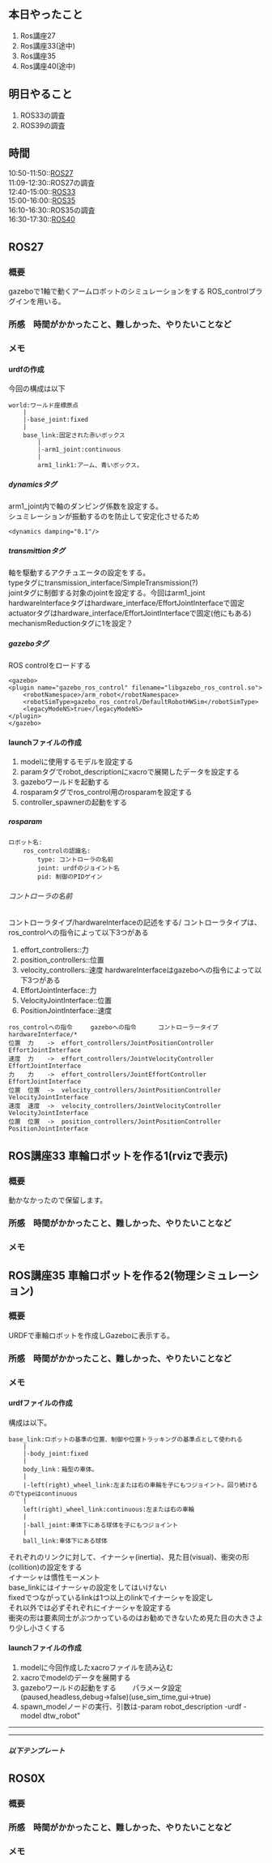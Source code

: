## 本日やったこと
1. Ros講座27
2. Ros講座33(途中)
3. Ros講座35
4. Ros講座40(途中)

## 明日やること
1. ROS33の調査
2. ROS39の調査

## 時間
10:50-11:50::[ROS27](https://qiita.com/srs/items/8868a8bef3752c3464a2#_reference-29767cdf7f7efaa61d47)\
11:09-12:30::ROS27の調査\
12:40-15:00::[ROS33](https://qiita.com/srs/items/c1065543228e95be1a0f)\
15:00-16:00::[ROS35](https://qiita.com/srs/items/8fd145aeab1ef07ca239)\
16:10-16:30::ROS35の調査\
16:30-17:30::[ROS40](https://qiita.com/srs/items/5848c6b05e5f8a0827f9)

## ROS27　
### 概要
<!-- 何をするもの、方法と結果を３行程度 -->
gazeboで1軸で動くアームロボットのシミュレーションをする
ROS_controlプラグインを用いる。
### 所感　時間がかかったこと、難しかった、やりたいことなど
<!-- 
[解決/未解決/所感/疑問/参考など]
[参考][記事名](URL)
 -->
### メモ
#### urdfの作成
今回の構成は以下
```
world:ワールド座標原点
    |
    |-base_joint:fixed
    |
    base_link:固定された赤いボックス
        |
        |-arm1_joint:continuous
        |
        arm1_link1:アーム、青いボックス。

```
##### dynamicsタグ
arm1_joint内で軸のダンピング係数を設定する。\
シュミレーションが振動するのを防止して安定化させるため
```
<dynamics damping="0.1"/>
```
##### transmittionタグ
軸を駆動するアクチュエータの設定をする。\
typeタグにtransmission_interface/SimpleTransmission(?)\
jointタグに制御する対象のjointを設定する。今回はarm1_joint\
hardwareInterfaceタグはhardware_interface/EffortJointInterfaceで固定\
actuatorタグはhardware_interface/EffortJointInterfaceで固定(他にもある)\
mechanismReductionタグに1を設定？

##### gazeboタグ
ROS controlをロードする
```
<gazebo>
<plugin name="gazebo_ros_control" filename="libgazebo_ros_control.so">
    <robotNamespace>/arm_robot</robotNamespace>
    <robotSimType>gazebo_ros_control/DefaultRobotHWSim</robotSimType>
    <legacyModeNS>true</legacyModeNS>
</plugin>
</gazebo>
```

#### launchファイルの作成
1. modelに使用するモデルを設定する
2. paramタグでrobot_descriptionにxacroで展開したデータを設定する
3. gazeboワールドを起動する
4. rosparamタグでros_control用のrosparamを設定する
5. controller_spawnerの起動をする

##### rosparam
```
ロボット名:
    ros_controlの認識名:
        type: コントローラの名前
        joint: urdfのジョイント名
        pid: 制御のPIDゲイン
```
###### コントローラの名前
コントローラタイプ/hardwareInterfaceの記述をする/
コントローラタイプは、ros_controlへの指令によって以下3つがある
1. effort_controllers::力
2. position_controllers::位置
3. velocity_controllers::速度
hardwareInterfaceはgazeboへの指令によって以下3つがある
1. EffortJointInterface::力
2. VelocityJointInterface::位置
3. PositionJointInterface::速度
```
ros_controlへの指令 	gazeboへの指令 		コントローラータイプ 	hardwareInterface/*
位置 	力　 	-> 	effort_controllers/JointPositionController 	EffortJointInterface
速度 	力　 	-> 	effort_controllers/JointVelocityController 	EffortJointInterface
力　 	力　 	-> 	effort_controllers/JointEffortController 	EffortJointInterface
位置 	位置 	-> 	velocity_controllers/JointPositionController 	VelocityJointInterface
速度 	速度 	-> 	velocity_controllers/JointVelocityController 	VelocityJointInterface
位置 	位置 	-> 	position_controllers/JointPositionController 	PositionJointInterface
``` 

## ROS講座33 車輪ロボットを作る1(rvizで表示)
### 概要
<!-- 何をするもの、方法と結果を３行程度 -->
動かなかったので保留します。
### 所感　時間がかかったこと、難しかった、やりたいことなど
<!-- 
[解決/未解決/所感/疑問/参考など]
[参考][記事名](URL)
 -->
### メモ



## ROS講座35 車輪ロボットを作る2(物理シミュレーション)
### 概要
<!-- 何をするもの、方法と結果を３行程度 -->
URDFで車輪ロボットを作成しGazeboに表示する。

### 所感　時間がかかったこと、難しかった、やりたいことなど
<!-- 
[解決/未解決/所感/疑問/参考など]
[参考][記事名](URL)
 -->
### メモ
#### urdfファイルの作成
構成は以下。
```
base_link:ロボットの基準の位置、制御や位置トラッキングの基準点として使われる
    |
    |-body_joint:fixed
    |
    body_link：箱型の車体。
    |
    |-left(right)_wheel_link:左または右の車輪を子にもつジョイント。回り続けるのでtypeはcontinuous
    |
    left(right)_wheel_link:continuous:左または右の車輪
    |
    |-ball_joint:車体下にある球体を子にもつジョイント
    |
    ball_link:車体下にある球体
```
それぞれのリンクに対して、イナーシャ(inertia)、見た目(visual)、衝突の形(collition)の設定をする\
イナーシャは慣性モーメント\
base_linkにはイナーシャの設定をしてはいけない\
fixedでつながっているlinkは1つ以上のlinkでイナーシャを設定し\
それ以外では必ずそれぞれにイナーシャを設定する\
衝突の形は要素同士がぶつかっているのはお勧めできないため見た目の大きさより少し小さくする

#### launchファイルの作成
1. modelに今回作成したxacroファイルを読み込む
2. xacroでmodelのデータを展開する
3. gazeboワールドの起動をする
　　パラメータ設定 (paused,headless,debug->false)(use_sim_time,gui->true)
4. spawn_modelノードの実行、引数は-param robot_description -urdf -model dtw_robot"

---
---
##### 以下テンプレート
## ROS0X　
### 概要
<!-- 何をするもの、方法と結果を３行程度 -->

### 所感　時間がかかったこと、難しかった、やりたいことなど
<!-- 
[解決/未解決/所感/疑問/参考など]
[参考][記事名](URL)
 -->
### メモ
<!--
```
プログラムを書く
```
-->
